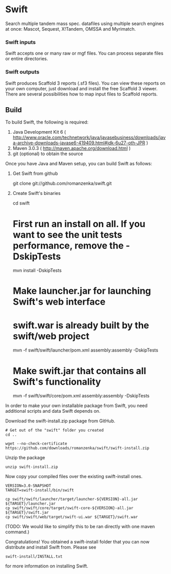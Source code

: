 Swift
=====

Search multiple tandem mass spec. datafiles using multiple search engines at once: Mascot, Sequest, X!Tandem, OMSSA and Myrimatch.

### Swift inputs

Swift accepts one or many raw or mgf files. You can process separate files or entire directories.

### Swift outputs

Swift produces Scaffold 3 reports (.sf3 files). You can view these reports on your own computer, just download and install the free Scaffold 3 viewer. There are several possibilities how to map input files to Scaffold reports. 

Build
-----

To build Swift, the following is required:

1) Java Development Kit 6 ( http://www.oracle.com/technetwork/java/javasebusiness/downloads/java-archive-downloads-javase6-419409.html#jdk-6u27-oth-JPR )
2) Maven 3.0.3 ( http://maven.apache.org/download.html )
3) git (optional) to obtain the source

Once you have Java and Maven setup, you can build Swift as follows:

1) Get Swift from github

	git clone git://github.com/romanzenka/swift.git

2) Create Swift's binaries

	cd swift

	# First run an install on all. If you want to see the unit tests performance, remove the -DskipTests
	mvn install -DskipTests

	# Make launcher.jar for launching Swift's web interface
	# swift.war is already built by the swift/web project
	mvn -f swift/swift/launcher/pom.xml assembly:assembly -DskipTests

	# Make swift.jar that contains all Swift's functionality
	mvn -f swift/swift/core/pom.xml assembly:assembly -DskipTests

In order to make your own installable package from Swift, you need additional scripts and data Swift depends on.

Download the swift-install.zip package from GitHub.

	# Get out of the "swift" folder you created
	cd ..

	wget --no-check-certificate https://github.com/downloads/romanzenka/swift/swift-install.zip

Unzip the package

	unzip swift-install.zip

Now copy your compiled files over the existing swift-install ones.

	VERSION=3.0-SNAPSHOT
	TARGET=swift-install/bin/swift

	cp swift/swift/launcher/target/launcher-${VERSION}-all.jar ${TARGET}/launcher.jar
	cp swift/swift/core/target/swift-core-${VERSION}-all.jar ${TARGET}/swift.jar
	cp swift/swift/web/target/swift-ui.war ${TARGET}/swift.war

(TODO: We would like to simplify this to be ran directly with one maven command.)

Congratulations! You obtained a swift-install folder that you can now distribute and install Swift from. Please see

	swift-install/INSTALL.txt

for more information on installing Swift.

